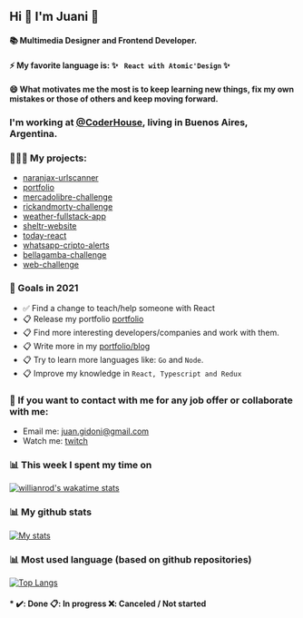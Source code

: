 ## Hi 👋 I'm Juani 🦁

#### 📚 Multimedia Designer and Frontend Developer.

#### ⚡ My favorite language is: ✨ ` React with Atomic'Design` ✨

#### 😄 What motivates me the most is to keep learning new things, fix my own mistakes or those of others and keep moving forward.

### I'm working at [@CoderHouse](https://coderhouse.com), living in Buenos Aires, Argentina.

### 🧑🏽‍💻 My projects: 
- [naranjax-urlscanner](https://github.com/JuanGidoni/naranjax-urlscanner)
- [portfolio](https://github.com/JuanGidoni/Portfolio)
- [mercadolibre-challenge](https://github.com/JuanGidoni/TestMeLi)
- [rickandmorty-challenge](https://github.com/JuanGidoni/test-rym)
- [weather-fullstack-app](https://github.com/JuanGidoni/weather-flow)
- [sheltr-website](https://github.com/JuanGidoni/sheltr)
- [today-react](https://github.com/JuanGidoni/today-react)
- [whatsapp-cripto-alerts](https://github.com/JuanGidoni/WA-CriptoAlerts)
- [bellagamba-challenge](https://github.com/JuanGidoni/test-bellagamba)
- [web-challenge](https://github.com/JuanGidoni/test-maquetado)

### 🚀 Goals in 2021
- ✅ Find a change to teach/help someone with React 
- 📋 Release my portfolio [portfolio](https://github.com/JuanGidoni/Portfolio) 
- 📋 Find more interesting developers/companies and work with them.
- 📋 Write more in my [portfolio/blog](https://github.com/JuanGidoni/Portfolio)
- 📋 Try to learn more languages like: `Go` and `Node`.
- 📋 Improve my knowledge in `React, Typescript and Redux`

### 👀 If you want to contact with me for any job offer or collaborate with me:

- Email me: juan.gidoni@gmail.com
- Watch me: [twitch](https://twitch.tv/jukxz)

### 📊 This week I spent my time on

[![willianrod's wakatime stats](https://github-readme-stats.vercel.app/api/wakatime?username=JuanGidoni)](https://www.linkedin.com/in/juangidoni/)

### 📊 My github stats

 [![My stats](https://github-readme-stats.vercel.app/api?username=JuanGidoni&show_icons=true&theme=radical)](https://www.linkedin.com/in/juangidoni/)
 
### 📊 Most used language (based on github repositories)

 [![Top Langs](https://github-readme-stats.vercel.app/api/top-langs/?username=juangidoni&layout=compact)](https://www.linkedin.com/in/juangidoni/)

#### * ✔️: Done 📋: In progress ❌: Canceled / Not started
